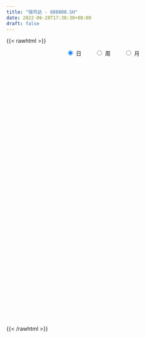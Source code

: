 ```yaml
---
title: "瑞可达 - 688800.SH"
date: 2022-06-28T17:38:30+08:00
draft: false
---
```

{{< rawhtml >}}
    <div style="text-align: center">
        <label style="padding: 1rem;"><input style="margin-right: .5rem" type="radio" name="period" value="D" checked onclick="period_change(this)">日</label>
        <label style="padding: 1rem;"><input style="margin-right: .5rem" type="radio" name="period" value="W" onclick="period_change(this)">周</label>
        <label style="padding: 1rem;"><input style="margin-right: .5rem" type="radio" name="period" value="M" onclick="period_change(this)">月</label>
    </div>
    <div id="chart" style="height: 700px;"></div> 
    <script type="text/javascript">
        const D_v = [173000.58,68394.93,41749.42,36392.82,18940.03,33389.83,48201.37,34519.11,25380.93,23760.52,35125.23,25265.91,25299.22,26226.22,25684.6,23265.61,26842.21,14514.76,6675.71,12321.97,6061.53,7987.99,34538.47,21691.25,18036.44,9671.72,11900.12,14184.71,9635.21,9261.22,10511.61,5196.71,7760.41,18551.32,7274.31,5450.75,9440.01,7488.5,5854.24,6842.69,5285.84,6412.19,10259.42,7087.72,5639.05,3454.71,1422.59,6055.27,8345.66,3587.12,6268.36,5003.21,2233.27,3162.41,4306.78,3396.06,13584.73,7692.38,7551.13,4082.8,6473.75,8421.5,6304.52,12288.23,22387.02,17958.62,19724.96,9991.37,14666.76,18415.24,22060.32,15357.1,24800.22,19459.24,16161.7,23300.88,22994.98,12056.05,21850.89,9194.43,15513.97,22661.97,21300.06,8126.48,13209.59,8246.92,13986.39,20812.34,5438.18,8203.76,8510.09,16156.07,5806.07,7458.39,6694.73,9987.43,9581.68,12016.63,6793.26,5090.64,6976.48,8387.21,9316.05,9372.8,6588.55,6029.7,3074.56,7322.54,5491.55,7409.89,9214.89,7449.07,9993.93,6593.93,8192.77,6377.4,7399.38,10997.66,9979.94,13566.35,8049.04,5725.07,6624.15,6548.95,15957.22,9674.07,19468.93,8052.25,14103.15,12522.96,12048.37,8659.48,11627.15,8547.42,9673.61,5618.28,4883.3,9665.54,6462.83,2928.86,8734.43,7841.25,7318.91,6418.13,5578.3,5454.75,3187.7,12456.14,10807.5,13897.76,13421.06,8982.49,12514.23,6538.44,6028.35,7802.96,10946.01,16503.95,8024.77,8228.23,5129.32,7216.25,13210.92,12189.08,7243.7,4270.61,6487.38,4258.8,4702.95,7325.06,11620.54,7480.35,11924.33,7793.18,7927.42,5216.84,12923.7,12418.85,11114.09,4666.69,5913.11,3994.07,3636.98,4337.25,5748.18,7722.34,16755.55,12593.76,7932.82,4674.3,7049.48,5697.07,7789.55,5010.64,4169.73,5370.49,3653.78,5868.62,4073.24,4175.64,5295.81,3857.6,3163.1,4977.2,6318.79,4752.86,7737.13,10979.76,14947.32,10937.38,8675.53,5588.79,5994.23,9994.32,7912.1,4830.2,9243.11,9958.22,13077.47,8663.1,13921.33,16341.4,11509.15,17372.21,9625.52]
const D_histogram = [0.0,-0.3031339031,-0.9839011047,-2.0134036005,-2.2775733211,-1.3320792467,-0.1458939833,0.2147954622,-0.143835896,-0.103289736,-0.0173770905,-0.0038583599,-0.2278676044,0.0732966828,0.5281308184,1.0784860762,1.1730274345,1.0501869101,0.6317683284,0.0945301304,-0.0814395686,-0.3814945557,-0.1524115256,0.217335793,0.3369205024,0.1592924793,0.1604283323,0.526540853,0.6013290542,0.5029078069,0.2188869756,-0.1064473451,-0.2240371025,-0.6329582412,-0.905487324,-1.2140244486,-1.4866227316,-1.4618316932,-1.4362344984,-1.3271519656,-1.1135526882,-1.0785907349,-0.7369639345,-0.3540097712,-0.2260730692,-0.201626448,-0.1854314919,-0.6119858473,-0.7638811135,-0.4939673273,-0.3587921401,-0.1171402621,-0.0081374165,0.0145807295,0.0770814614,0.2740223364,0.9846210505,1.4179947259,1.7863143275,1.7222520818,1.4434118797,1.4401408507,1.104235327,0.8289271951,1.1931801859,1.7348196378,1.8447525364,1.8630329874,2.4255689224,2.5960509831,2.9188476789,2.7213101366,2.4538697745,2.5747917671,3.5906280616,3.820655969,3.3835873424,3.0222279904,2.475954878,1.983555367,1.822544742,1.1396256118,0.694387793,0.3254313251,0.5410855443,0.5566869004,0.6656214635,0.3133720164,-0.1608540405,-0.0500442326,-0.5265705354,-1.332283744,-1.8555188023,-2.426591088,-2.5856610577,-2.7913523215,-2.2394791511,-1.0451521557,-0.6583683328,-0.5718740416,-0.7170312965,-0.0638490118,0.0811259335,0.6828243705,0.6863622873,0.3349329623,0.4130237511,0.7304055244,0.5591601396,-0.0714652673,-1.0882642503,-1.9537312505,-2.1799372421,-2.5815063051,-3.1407215217,-3.3078912015,-2.3176698466,-1.5267758691,-0.7130871664,0.1919218699,0.3009103069,0.4782900621,0.2018569126,-0.5230376462,-1.3979294129,-1.9738098797,-2.5547794221,-2.8161191454,-3.2411850612,-3.6294350268,-3.9008905296,-3.6401458173,-3.6064140358,-3.4634582611,-2.9861615778,-2.2377490251,-1.6534820579,-0.742661687,-0.1805684292,0.0783737571,0.0142148866,0.5281725939,0.9908775583,1.3643116484,1.385329132,1.626646791,1.3515099663,0.7793284783,0.1404428612,-0.672368019,-0.9112357177,-1.0450787605,-0.5848585576,-0.3194481861,-0.2588872596,-0.3656827124,0.1674283279,0.8365286634,1.1275804972,1.408911281,1.6400248386,1.8608241536,1.9285166307,2.2350015319,2.4625890252,2.3296206472,2.6838905312,2.5830457125,2.0565822998,1.0099296286,-0.1098146991,-0.9668952577,-1.8770532302,-2.268796621,-2.5843168674,-2.6624293708,-2.0391261561,-1.1197261332,-0.6940921549,-0.3759479808,-0.152484295,-0.2103295886,-0.779853966,-0.9332708412,-0.6963710848,-0.6896143476,0.4306805757,1.5816661825,2.1863397728,2.6722905441,2.9961035751,3.1070580721,2.9121547721,2.6650571177,2.1764204124,1.9399523336,1.7137980684,1.5001430597,1.2708327067,1.0529595861,0.6157892828,0.1347953954,-0.1317789402,-0.5266532976,-0.7541287774,-0.7934771778,-0.5744701657,0.1275113134,0.7556122067,1.1827806926,1.0287889097,0.6279457265,0.6924867313,1.0992812332,1.2047290841,0.9343356617,0.5259328101,0.3179966016,0.1482435569,-0.1447312621,-0.2458948808,0.5052736673,0.9115742852,0.8020112693,0.6474464046]
const D_fast = [0.0,-0.3789173789,-1.3056598567,-2.8385132525,-3.6720763034,-3.0596020407,-1.9098902731,-1.495501962,-1.8900922943,-1.8753685683,-1.7938001954,-1.7812460548,-2.0622222004,-1.7427337424,-1.1558669022,-0.3358901254,0.0519080915,0.1916142946,-0.0688622049,-0.5824678703,-0.7787974615,-1.1742260875,-0.9832459387,-0.5591646719,-0.355349837,-0.4931547403,-0.4519118042,0.0458359298,0.2709563946,0.298262099,0.0689630115,-0.2829831454,-0.4565821784,-1.0237428775,-1.5226437912,-2.134687028,-2.7789409938,-3.1196078788,-3.4530693086,-3.6757747672,-3.7405636619,-3.9752493923,-3.8178635755,-3.523411855,-3.4519934203,-3.4779534111,-3.508116328,-4.0876671452,-4.4305326898,-4.2841107354,-4.2386335832,-4.0262667708,-3.9192982793,-3.8929349509,-3.8111638537,-3.5457173946,-2.5889634178,-1.8010910609,-0.9861928775,-0.6196921027,-0.5376793349,-0.1809151512,-0.2407618432,-0.3088381763,0.353709861,1.3290542223,1.900175255,2.3842139529,3.5531421185,4.3726369249,5.4251455405,5.9079355323,6.2539626139,7.0185825482,8.9320758581,10.1172677577,10.5260959668,10.9202936124,10.9930092195,10.9964985503,11.2911241108,10.8931113834,10.6214705129,10.3338718763,10.6847974815,10.8395705628,11.1149104918,10.8410040488,10.3265644818,10.4248632315,9.8166942949,8.6779101503,7.6907953914,6.5130753337,5.7075900995,4.8040607553,4.7960641381,5.7291030944,5.9512948341,5.894820615,5.570405536,6.2076255677,6.3728819963,7.1452865259,7.3204150146,7.0527189301,7.2340656567,7.7340488111,7.7025934613,7.0541017375,5.765236692,4.4113368792,3.6401465771,2.5932009378,1.2488053408,0.2546628606,0.6654667538,1.0746667641,1.7100836751,2.6630731789,2.8472891927,3.1442414633,2.9182725419,2.0626185717,0.8382444518,-0.231088485,-1.4507528829,-2.4161223925,-3.6514845737,-4.947093296,-6.1937714312,-6.8430631732,-7.7109349007,-8.4338436912,-8.7030874024,-8.514112106,-8.3432156532,-7.6180607041,-7.1011095536,-6.822573928,-6.8831790768,-6.237178221,-5.5267538671,-4.8122418649,-4.4448920982,-3.7969127415,-3.7341720747,-4.1115214431,-4.7152963449,-5.6961992299,-6.1628758579,-6.5579885909,-6.2439830274,-6.0584347024,-6.0625955908,-6.2608117217,-5.6858435995,-4.807611098,-4.23466414,-3.6011055359,-2.9599857687,-2.2739804153,-1.7241587805,-0.8589234964,-0.0156887468,0.4337480371,1.4589905539,2.0039071633,1.9915893255,1.1974190615,0.050221059,-1.048583314,-2.4280045941,-3.3869471401,-4.3485466033,-5.0922664494,-4.9787447738,-4.3392762841,-4.0871653445,-3.8630081657,-3.6776655536,-3.7880932444,-4.5525811133,-4.9393156988,-4.8765087136,-5.0421555633,-3.814190496,-2.2677883437,-1.1165298101,0.0374935972,1.110332522,1.998051537,2.53118693,2.950353555,3.0058219528,3.2543419574,3.4566372093,3.6180179656,3.7064157892,3.7517825652,3.4685595826,3.021264544,2.7217454734,2.1952077916,1.7792001174,1.5414824225,1.6168718933,2.3507312006,3.1677351457,3.8905988047,3.9938042492,3.7499474977,3.9876101853,4.6692249954,5.0758551174,5.0390456105,4.7621259613,4.6336889033,4.5009967478,4.1718391133,4.0092017743,4.8866887393,5.5208829284,5.6118227299,5.6191194663]
const D_slow = [0.0,-0.0757834758,-0.321758752,-0.8251096521,-1.3945029823,-1.727522794,-1.7639962898,-1.7102974243,-1.7462563983,-1.7720788323,-1.7764231049,-1.7773876949,-1.834354596,-1.8160304253,-1.6839977206,-1.4143762016,-1.121119343,-0.8585726155,-0.7006305333,-0.6769980007,-0.6973578929,-0.7927315318,-0.8308344132,-0.7765004649,-0.6922703393,-0.6524472195,-0.6123401365,-0.4807049232,-0.3303726596,-0.2046457079,-0.149923964,-0.1765358003,-0.2325450759,-0.3907846362,-0.6171564672,-0.9206625794,-1.2923182623,-1.6577761856,-2.0168348102,-2.3486228016,-2.6270109736,-2.8966586574,-3.080899641,-3.1694020838,-3.2259203511,-3.2763269631,-3.3226848361,-3.4756812979,-3.6666515763,-3.7901434081,-3.8798414431,-3.9091265087,-3.9111608628,-3.9075156804,-3.8882453151,-3.819739731,-3.5735844683,-3.2190857868,-2.772507205,-2.3419441845,-1.9810912146,-1.6210560019,-1.3449971702,-1.1377653714,-0.8394703249,-0.4057654155,0.0554227186,0.5211809655,1.1275731961,1.7765859419,2.5062978616,3.1866253957,3.8000928394,4.4437907811,5.3414477965,6.2966117888,7.1425086244,7.898065622,8.5170543415,9.0129431832,9.4685793688,9.7534857717,9.9270827199,10.0084405512,10.1437119373,10.2828836624,10.4492890283,10.5276320324,10.4874185223,10.4749074641,10.3432648303,10.0101938943,9.5463141937,8.9396664217,8.2932511573,7.5954130769,7.0355432891,6.7742552502,6.609663167,6.4666946566,6.2874368325,6.2714745795,6.2917560629,6.4624621555,6.6340527273,6.7177859679,6.8210419057,7.0036432867,7.1434333217,7.1255670048,6.8535009423,6.3650681296,5.8200838191,5.1747072429,4.3895268624,3.5625540621,2.9831366004,2.6014426331,2.4231708415,2.471151309,2.5463788857,2.6659514013,2.7164156294,2.5856562179,2.2361738646,1.7427213947,1.1040265392,0.3999967528,-0.4102995125,-1.3176582692,-2.2928809016,-3.2029173559,-4.1045208648,-4.9703854301,-5.7169258246,-6.2763630809,-6.6897335953,-6.8753990171,-6.9205411244,-6.9009476851,-6.8973939634,-6.765350815,-6.5176314254,-6.1765535133,-5.8302212303,-5.4235595325,-5.0856820409,-4.8908499214,-4.8557392061,-5.0238312108,-5.2516401403,-5.5129098304,-5.6591244698,-5.7389865163,-5.8037083312,-5.8951290093,-5.8532719273,-5.6441397615,-5.3622446372,-5.0100168169,-4.6000106073,-4.1348045689,-3.6526754112,-3.0939250282,-2.4782777719,-1.8958726101,-1.2248999773,-0.5791385492,-0.0649929743,0.1874894329,0.1600357581,-0.0816880563,-0.5509513639,-1.1181505191,-1.7642297359,-2.4298370786,-2.9396186177,-3.219550151,-3.3930731897,-3.4870601849,-3.5251812586,-3.5777636558,-3.7727271473,-4.0060448576,-4.1801376288,-4.3525412157,-4.2448710718,-3.8494545261,-3.3028695829,-2.6347969469,-1.8857710531,-1.1090065351,-0.3809678421,0.2852964373,0.8294015404,1.3143896238,1.7428391409,2.1178749059,2.4355830825,2.6988229791,2.8527702998,2.8864691486,2.8535244136,2.7218610892,2.5333288948,2.3349596004,2.191342059,2.2232198873,2.412122939,2.7078181121,2.9650153395,3.1220017712,3.295123454,3.5699437623,3.8711260333,4.1047099487,4.2361931513,4.3156923017,4.3527531909,4.3165703754,4.2550966552,4.381415072,4.6093086433,4.8098114606,4.9716730617]
const D_data = [['2021-07-22', 68.0, 95.5, 68.0, 99.69],['2021-07-23', 90.98, 90.75, 83.5, 92.99],['2021-07-26', 91.0, 82.8, 81.5, 92.74],['2021-07-27', 83.0, 72.5, 70.33, 83.8],['2021-07-28', 72.5, 76.7, 69.05, 79.7],['2021-07-29', 76.0, 92.04, 76.0, 92.04],['2021-07-30', 98.0, 100.0, 93.1, 102.8],['2021-08-02', 97.0, 93.63, 85.3, 99.86],['2021-08-03', 91.08, 84.4, 82.78, 91.7],['2021-08-04', 85.0, 88.19, 82.82, 89.57],['2021-08-05', 89.18, 88.8, 87.02, 94.66],['2021-08-06', 89.13, 87.9, 85.18, 92.0],['2021-08-09', 85.88, 84.0, 78.75, 86.98],['2021-08-10', 82.23, 90.47, 81.38, 90.71],['2021-08-11', 89.2, 94.44, 86.11, 95.87],['2021-08-12', 93.4, 98.79, 92.57, 100.98],['2021-08-13', 100.79, 95.55, 94.41, 108.02],['2021-08-16', 96.05, 93.5, 89.66, 97.25],['2021-08-17', 92.0, 88.89, 88.2, 94.47],['2021-08-18', 89.2, 85.0, 82.06, 90.72],['2021-08-19', 84.25, 87.5, 82.51, 88.33],['2021-08-20', 89.0, 84.36, 83.01, 91.08],['2021-08-23', 85.83, 90.47, 83.01, 94.49],['2021-08-24', 94.31, 93.77, 89.76, 94.31],['2021-08-25', 93.77, 92.08, 91.51, 97.66],['2021-08-26', 93.1, 88.3, 88.0, 93.92],['2021-08-27', 86.0, 90.1, 84.03, 90.88],['2021-08-30', 87.97, 95.87, 87.78, 96.67],['2021-08-31', 96.11, 93.81, 92.0, 97.65],['2021-09-01', 93.26, 91.98, 88.58, 93.66],['2021-09-02', 90.11, 88.88, 87.28, 90.2],['2021-09-03', 88.0, 86.73, 86.15, 90.79],['2021-09-06', 87.0, 87.97, 86.18, 91.38],['2021-09-07', 89.3, 82.5, 78.0, 89.3],['2021-09-08', 81.5, 81.67, 79.35, 82.7],['2021-09-09', 80.75, 78.68, 78.25, 81.48],['2021-09-10', 78.0, 76.31, 73.21, 79.26],['2021-09-13', 76.66, 77.97, 73.21, 79.39],['2021-09-14', 78.88, 76.69, 75.9, 79.27],['2021-09-15', 76.66, 76.68, 73.06, 77.66],['2021-09-16', 77.55, 77.53, 74.41, 78.12],['2021-09-17', 78.38, 74.69, 74.0, 78.52],['2021-09-22', 74.0, 78.4, 70.55, 80.33],['2021-09-23', 79.44, 80.0, 75.85, 81.05],['2021-09-24', 79.01, 77.5, 76.12, 79.42],['2021-09-27', 75.22, 75.98, 75.0, 77.51],['2021-09-28', 75.13, 75.36, 74.52, 76.16],['2021-09-29', 76.5, 67.89, 66.9, 76.5],['2021-09-30', 67.77, 68.7, 67.21, 70.76],['2021-10-08', 73.37, 73.27, 71.69, 75.22],['2021-10-11', 73.75, 71.79, 69.89, 73.87],['2021-10-12', 71.16, 73.4, 70.39, 74.64],['2021-10-13', 72.03, 72.08, 71.01, 73.02],['2021-10-14', 73.5, 70.8, 70.59, 73.5],['2021-10-15', 72.0, 71.01, 70.51, 72.7],['2021-10-18', 71.99, 72.99, 71.23, 74.68],['2021-10-19', 71.6, 81.87, 71.6, 85.0],['2021-10-20', 81.0, 81.98, 78.24, 83.5],['2021-10-21', 83.0, 84.2, 79.0, 86.48],['2021-10-22', 84.18, 80.65, 80.11, 84.18],['2021-10-25', 79.99, 77.99, 77.6, 80.99],['2021-10-26', 78.99, 81.58, 75.99, 82.56],['2021-10-27', 82.9, 77.3, 77.19, 82.9],['2021-10-28', 77.88, 77.0, 72.0, 77.88],['2021-10-29', 80.0, 85.93, 79.99, 89.89],['2021-11-01', 86.39, 91.7, 85.85, 94.44],['2021-11-02', 91.59, 89.47, 88.16, 95.9],['2021-11-03', 92.34, 90.2, 88.99, 94.65],['2021-11-04', 90.68, 100.44, 90.68, 103.19],['2021-11-05', 101.05, 99.74, 97.0, 107.44],['2021-11-08', 98.57, 105.51, 94.44, 108.15],['2021-11-09', 107.0, 102.0, 100.2, 108.78],['2021-11-10', 101.58, 102.44, 99.27, 109.79],['2021-11-11', 102.44, 109.52, 102.44, 114.21],['2021-11-12', 109.79, 127.0, 108.5, 128.19],['2021-11-15', 131.99, 124.34, 119.1, 131.99],['2021-11-16', 126.0, 119.27, 116.81, 127.8],['2021-11-17', 119.27, 121.7, 118.21, 127.09],['2021-11-18', 122.91, 120.3, 116.0, 124.88],['2021-11-19', 118.0, 121.2, 116.85, 123.37],['2021-11-22', 120.73, 126.43, 119.0, 128.48],['2021-11-23', 126.37, 120.16, 114.96, 128.0],['2021-11-24', 117.8, 122.22, 116.4, 128.66],['2021-11-25', 125.35, 122.8, 117.59, 126.79],['2021-11-26', 121.98, 131.5, 121.35, 134.38],['2021-11-29', 130.47, 131.52, 127.88, 136.5],['2021-11-30', 134.55, 135.0, 126.33, 139.86],['2021-12-01', 134.5, 130.45, 127.35, 134.5],['2021-12-02', 128.0, 128.24, 127.0, 131.88],['2021-12-03', 129.56, 136.0, 127.05, 136.5],['2021-12-06', 133.43, 128.9, 127.89, 135.01],['2021-12-07', 128.9, 122.0, 117.0, 132.8],['2021-12-08', 123.83, 122.05, 120.0, 124.99],['2021-12-09', 122.57, 118.08, 117.31, 122.57],['2021-12-10', 115.67, 120.48, 115.67, 124.93],['2021-12-13', 122.29, 117.88, 116.0, 122.29],['2021-12-14', 118.9, 127.34, 117.43, 129.99],['2021-12-15', 127.34, 139.8, 123.86, 142.33],['2021-12-16', 139.82, 134.24, 132.8, 142.11],['2021-12-17', 132.09, 132.2, 130.0, 135.6],['2021-12-20', 133.52, 129.53, 125.35, 134.41],['2021-12-21', 129.41, 141.5, 125.77, 142.74],['2021-12-22', 138.74, 138.2, 137.31, 149.9],['2021-12-23', 134.8, 147.17, 132.29, 148.5],['2021-12-24', 147.4, 142.8, 141.5, 149.4],['2021-12-27', 140.11, 138.77, 136.18, 143.43],['2021-12-28', 138.23, 144.68, 137.46, 145.15],['2021-12-29', 145.19, 150.2, 137.0, 152.0],['2021-12-30', 145.91, 146.0, 144.39, 151.31],['2021-12-31', 145.37, 139.28, 137.5, 149.0],['2022-01-04', 137.0, 130.5, 127.01, 139.35],['2022-01-05', 128.29, 127.01, 121.23, 130.49],['2022-01-06', 124.84, 131.27, 123.5, 132.86],['2022-01-07', 130.15, 126.24, 122.83, 132.66],['2022-01-10', 128.13, 120.04, 117.89, 128.13],['2022-01-11', 118.45, 120.96, 117.38, 123.2],['2022-01-12', 122.77, 135.91, 120.73, 136.79],['2022-01-13', 139.7, 137.1, 131.55, 140.04],['2022-01-14', 136.25, 141.2, 135.0, 150.85],['2022-01-17', 141.98, 147.15, 139.96, 156.86],['2022-01-18', 147.24, 140.48, 140.0, 147.76],['2022-01-19', 139.66, 142.8, 135.6, 145.78],['2022-01-20', 139.8, 137.5, 133.42, 142.59],['2022-01-21', 137.78, 129.41, 128.21, 140.37],['2022-01-24', 122.38, 122.76, 118.01, 127.19],['2022-01-25', 115.56, 121.5, 115.5, 127.87],['2022-01-26', 121.5, 116.68, 112.51, 126.5],['2022-01-27', 115.03, 116.35, 113.0, 120.0],['2022-01-28', 116.23, 110.0, 108.1, 119.5],['2022-02-07', 113.0, 105.37, 103.45, 114.0],['2022-02-08', 105.37, 101.76, 99.33, 105.37],['2022-02-09', 103.29, 104.98, 99.1, 107.29],['2022-02-10', 109.62, 99.5, 96.69, 109.62],['2022-02-11', 97.62, 97.86, 96.15, 102.66],['2022-02-14', 98.0, 100.38, 92.51, 103.72],['2022-02-15', 101.89, 104.15, 98.77, 105.0],['2022-02-16', 104.15, 103.22, 98.63, 104.3],['2022-02-17', 102.59, 109.44, 101.7, 111.19],['2022-02-18', 107.68, 107.71, 104.6, 112.7],['2022-02-21', 107.6, 105.11, 104.4, 108.77],['2022-02-22', 104.3, 100.64, 98.92, 104.56],['2022-02-23', 100.64, 108.35, 100.37, 109.77],['2022-02-24', 108.35, 110.02, 105.99, 113.05],['2022-02-25', 112.5, 111.21, 106.68, 112.5],['2022-02-28', 110.28, 108.11, 105.7, 111.84],['2022-03-01', 108.5, 111.99, 105.0, 113.6],['2022-03-02', 110.21, 105.87, 105.87, 110.25],['2022-03-03', 105.5, 99.99, 97.49, 106.85],['2022-03-04', 100.24, 95.54, 95.0, 100.74],['2022-03-07', 96.4, 88.5, 86.6, 96.91],['2022-03-08', 88.92, 91.47, 87.68, 93.88],['2022-03-09', 95.8, 90.22, 88.0, 95.8],['2022-03-10', 92.39, 97.1, 92.39, 99.67],['2022-03-11', 96.5, 95.45, 92.5, 99.18],['2022-03-14', 93.38, 92.71, 91.16, 94.61],['2022-03-15', 92.0, 89.4, 88.49, 94.37],['2022-03-16', 92.0, 97.66, 88.11, 100.8],['2022-03-17', 100.17, 102.21, 98.79, 107.36],['2022-03-18', 105.0, 100.08, 98.5, 105.01],['2022-03-21', 100.08, 101.79, 97.2, 104.0],['2022-03-22', 98.63, 103.09, 98.05, 105.0],['2022-03-23', 103.3, 104.97, 99.31, 107.9],['2022-03-24', 116.98, 104.8, 101.66, 116.98],['2022-03-25', 104.91, 110.0, 102.01, 112.0],['2022-03-28', 108.94, 111.95, 105.55, 113.83],['2022-03-29', 113.88, 109.3, 108.74, 113.89],['2022-03-30', 110.0, 117.8, 107.29, 117.8],['2022-03-31', 117.8, 114.77, 112.6, 120.0],['2022-04-01', 113.99, 109.55, 108.31, 114.5],['2022-04-06', 109.55, 100.0, 98.37, 109.55],['2022-04-07', 99.49, 93.59, 93.0, 100.0],['2022-04-08', 93.69, 91.09, 90.77, 96.98],['2022-04-11', 95.64, 84.44, 84.01, 95.64],['2022-04-12', 85.2, 85.62, 81.04, 87.98],['2022-04-13', 85.89, 82.5, 81.66, 85.89],['2022-04-14', 84.0, 82.0, 81.27, 85.78],['2022-04-15', 81.98, 90.0, 68.94, 90.63],['2022-04-18', 91.0, 96.19, 85.38, 97.7],['2022-04-19', 94.94, 92.45, 92.0, 99.17],['2022-04-20', 93.96, 92.2, 91.1, 95.97],['2022-04-21', 90.76, 91.77, 90.76, 95.95],['2022-04-22', 91.0, 88.04, 87.3, 91.2],['2022-04-25', 85.35, 79.0, 78.4, 87.06],['2022-04-26', 76.63, 81.01, 76.63, 83.0],['2022-04-27', 78.6, 84.89, 75.5, 87.0],['2022-04-28', 83.61, 81.5, 77.64, 83.64],['2022-04-29', 87.9, 97.8, 83.05, 97.8],['2022-05-05', 97.97, 104.58, 97.97, 106.0],['2022-05-06', 101.58, 103.5, 100.58, 108.5],['2022-05-09', 101.2, 106.5, 101.2, 107.98],['2022-05-10', 103.03, 108.62, 102.98, 110.58],['2022-05-11', 105.36, 109.37, 105.36, 115.0],['2022-05-12', 110.05, 107.62, 104.0, 113.11],['2022-05-13', 107.62, 108.0, 104.63, 109.48],['2022-05-16', 108.96, 105.0, 104.83, 110.53],['2022-05-17', 105.51, 108.0, 104.73, 109.13],['2022-05-18', 108.0, 108.56, 105.5, 110.0],['2022-05-19', 105.19, 109.09, 105.19, 112.99],['2022-05-20', 107.5, 109.13, 106.5, 112.55],['2022-05-23', 108.64, 109.36, 105.0, 110.52],['2022-05-24', 109.04, 105.9, 103.6, 114.6],['2022-05-25', 105.5, 103.57, 101.3, 107.5],['2022-05-26', 103.83, 104.64, 100.26, 106.52],['2022-05-27', 105.0, 101.37, 99.1, 107.52],['2022-05-30', 102.29, 101.64, 97.88, 102.29],['2022-05-31', 100.6, 103.0, 98.09, 104.14],['2022-06-01', 102.1, 106.5, 102.03, 108.84],['2022-06-02', 105.0, 115.19, 103.9, 117.0],['2022-06-06', 117.0, 118.56, 114.2, 126.36],['2022-06-07', 118.01, 120.05, 114.0, 121.16],['2022-06-08', 121.0, 114.8, 112.01, 121.0],['2022-06-09', 113.13, 111.3, 108.8, 114.57],['2022-06-10', 111.0, 117.21, 110.0, 118.5],['2022-06-13', 116.11, 123.99, 114.85, 126.33],['2022-06-14', 125.0, 123.06, 116.74, 125.0],['2022-06-15', 125.2, 119.33, 119.0, 126.5],['2022-06-16', 119.0, 116.94, 115.7, 120.69],['2022-06-17', 115.42, 118.73, 114.98, 121.19],['2022-06-20', 117.0, 118.99, 117.0, 126.8],['2022-06-21', 120.0, 116.81, 114.45, 122.71],['2022-06-22', 117.51, 118.6, 115.73, 124.0],['2022-06-23', 121.0, 131.77, 119.48, 133.99],['2022-06-24', 132.13, 131.8, 128.0, 135.99],['2022-06-27', 132.0, 127.5, 125.32, 134.15],['2022-06-28', 126.51, 127.5, 123.67, 129.41]]
const W_v = [241395.51,178673.47,144051.7,127317.86,47561.96,95838.0,48789.46,48476.8,31883.46,22986.19,19278.23,3587.12,20974.03,36307.1,55875.02,80756.95,97838.58,89397.23,80812.07,56687.59,44625.35,43469.64,40641.09,29328.24,33251.82,42947.15,40513.56,67255.62,53405.38,36303.56,33241.58,37484.39,55353.98,49306.04,45973.8,26963.44,26425.95,45785.47,38106.81,38200.3,20526.58,30221.04,23135.86,21469.35,29788.54,46143.25,41937.95,63512.45,26997.73]
const W_histogram = [0.0,0.5903133903,0.1558260079,0.3618336028,-0.2446576958,-0.2476236113,-0.4529705638,-1.2232835213,-1.7429415952,-1.7915679419,-2.2792513853,-2.1581250987,-2.0927141482,-1.301453523,-0.3720023114,1.1405532549,3.7950446988,4.9076649597,6.0118236677,6.668952402,5.7186141138,5.5359242254,5.7598651133,5.3127016319,3.8486911006,3.6022090307,2.4164385401,0.2123021625,-2.0511112166,-2.8250010777,-3.0235212857,-4.0674975832,-4.5831125638,-4.428866304,-3.515160116,-2.8271145593,-3.4594897589,-3.7699312575,-3.9092460243,-3.1771457784,-2.1890957463,-1.1640083669,-0.3818559864,-0.3594409814,0.5636147474,1.2484535021,1.7133277832,2.7491521122,2.9737585529]
const W_fast = [0.0,0.7378917379,0.3423608575,0.638826853,-0.0288288695,-0.0937006879,-0.4122902813,-1.488424119,-2.4438175917,-2.940335924,-3.9978322137,-4.4162372017,-4.8740047884,-4.4081075438,-3.5716569101,-1.7739630301,1.8292895885,4.1688260893,6.7759407142,9.100307549,9.5796227894,10.7809139573,12.4448211235,13.3258330501,12.8239952939,13.4780654817,12.8964046261,10.7453437891,7.9691526058,6.4890124753,5.5346119459,3.4737612526,1.812368131,0.8593978149,0.8943139739,0.8755808908,-0.6216667486,-1.8745910615,-2.9912173344,-3.0534035331,-2.6126274376,-1.8785421499,-1.191853766,-1.2592990064,-0.1953395907,0.8016125395,1.6948187664,3.4179311234,4.3859772023]
const W_slow = [0.0,0.1475783476,0.1865348496,0.2769932503,0.2158288263,0.1539229235,0.0406802825,-0.2651405978,-0.7008759966,-1.1487679821,-1.7185808284,-2.2581121031,-2.7812906401,-3.1066540209,-3.1996545987,-2.914516285,-1.9657551103,-0.7388388704,0.7641170466,2.431355147,3.8610086755,5.2449897319,6.6849560102,8.0131314182,8.9753041933,9.875856451,10.479966086,10.5330416266,10.0202638225,9.314013553,8.5581332316,7.5412588358,6.3954806949,5.2882641189,4.4094740899,3.7026954501,2.8378230103,1.895340196,0.9180286899,0.1237422453,-0.4235316913,-0.714533783,-0.8099977796,-0.899858025,-0.7589543381,-0.4468409626,-0.0185090168,0.6687790112,1.4122186495]
const W_data = [['2021-07-23', 68.0, 90.75, 68.0, 99.69],['2021-07-30', 91.0, 100.0, 69.05, 102.8],['2021-08-06', 97.0, 87.9, 82.78, 99.86],['2021-08-13', 85.88, 95.55, 78.75, 108.02],['2021-08-20', 96.05, 84.36, 82.06, 97.25],['2021-08-27', 85.83, 90.1, 83.01, 97.66],['2021-09-03', 87.97, 86.73, 86.15, 97.65],['2021-09-10', 87.0, 76.31, 73.21, 91.38],['2021-09-17', 76.66, 74.69, 73.06, 79.39],['2021-09-24', 74.0, 77.5, 70.55, 81.05],['2021-09-30', 75.22, 68.7, 66.9, 77.51],['2021-10-08', 73.37, 73.27, 71.69, 75.22],['2021-10-15', 73.75, 71.01, 69.89, 74.64],['2021-10-22', 71.99, 80.65, 71.23, 86.48],['2021-10-29', 79.99, 85.93, 72.0, 89.89],['2021-11-05', 86.39, 99.74, 85.85, 107.44],['2021-11-12', 98.57, 127.0, 94.44, 128.19],['2021-11-19', 131.99, 121.2, 116.0, 131.99],['2021-11-26', 120.73, 131.5, 114.96, 134.38],['2021-12-03', 130.47, 136.0, 126.33, 139.86],['2021-12-10', 133.43, 120.48, 115.67, 135.01],['2021-12-17', 122.29, 132.2, 116.0, 142.33],['2021-12-24', 133.52, 142.8, 125.35, 149.9],['2021-12-31', 140.11, 139.28, 136.18, 152.0],['2022-01-07', 137.0, 126.24, 121.23, 139.35],['2022-01-14', 128.13, 141.2, 117.38, 150.85],['2022-01-21', 141.98, 129.41, 128.21, 156.86],['2022-01-28', 122.38, 110.0, 108.1, 127.87],['2022-02-11', 113.0, 97.86, 96.15, 114.0],['2022-02-18', 98.0, 107.71, 92.51, 112.7],['2022-02-25', 107.6, 111.21, 98.92, 113.05],['2022-03-04', 110.28, 95.54, 95.0, 113.6],['2022-03-11', 96.4, 95.45, 86.6, 99.67],['2022-03-18', 93.38, 100.08, 88.11, 107.36],['2022-03-25', 100.08, 110.0, 97.2, 116.98],['2022-04-01', 108.94, 109.55, 105.55, 120.0],['2022-04-08', 109.55, 91.09, 90.77, 109.55],['2022-04-15', 95.64, 90.0, 68.94, 95.64],['2022-04-22', 91.0, 88.04, 85.38, 99.17],['2022-04-29', 85.35, 97.8, 75.5, 97.8],['2022-05-06', 97.97, 103.5, 97.97, 108.5],['2022-05-13', 101.2, 108.0, 101.2, 115.0],['2022-05-20', 108.96, 109.13, 104.73, 112.99],['2022-05-27', 108.64, 101.37, 99.1, 114.6],['2022-06-02', 102.29, 115.19, 97.88, 117.0],['2022-06-10', 117.0, 117.21, 108.8, 126.36],['2022-06-17', 116.11, 118.73, 114.85, 126.5],['2022-06-24', 117.0, 131.8, 114.45, 135.99],['2022-07-01', 132.0, 127.5, 123.67, 134.15]]
const M_v = [420068.98,438589.4400000001,147594.22,116743.27,371038.14,192518.6,183968.15,128528.82,204800.4,153221.48,106424.48,197308.27]
const M_histogram = [0.0,-0.395031339,-2.2234823159,-2.1474148782,1.1552290331,3.4460723547,2.8330737825,2.1736464298,2.0603735342,0.7826502198,0.2551060983,1.4565139692]
const M_fast = [0.0,-0.4937891738,-2.8781107296,-3.3388970115,0.2525541581,3.4049155684,3.5001854418,3.3841696965,3.7859901844,2.703929425,2.2401618281,3.8056981914]
const M_slow = [0.0,-0.0987578348,-0.6546284137,-1.1914821333,-0.902674875,-0.0411567863,0.6671116593,1.2105232667,1.7256166503,1.9212792052,1.9850557298,2.3491842221]
const M_data = [['2021-07-30', 68.0, 100.0, 68.0, 102.8],['2021-08-31', 97.0, 93.81, 78.75, 108.02],['2021-09-30', 93.26, 68.7, 66.9, 93.66],['2021-10-29', 73.37, 85.93, 69.89, 89.89],['2021-11-30', 86.39, 135.0, 85.85, 139.86],['2021-12-31', 134.5, 139.28, 115.67, 152.0],['2022-01-28', 137.0, 110.0, 108.1, 156.86],['2022-02-28', 113.0, 108.11, 92.51, 114.0],['2022-03-31', 108.5, 114.77, 86.6, 120.0],['2022-04-29', 113.99, 97.8, 68.94, 114.5],['2022-05-31', 97.97, 103.0, 97.88, 115.0],['2022-06-30', 102.1, 127.5, 102.03, 135.99]]
        const D_a = [null,null,null,null,69.05,null,null,null,null,null,null,null,null,null,null,null,108.02,null,null,null,null,null,null,null,null,null,84.03,null,null,null,null,null,91.38,null,null,null,null,null,null,73.06,null,null,null,81.05,null,null,null,null,null,null,69.89,null,null,null,null,null,null,null,86.48,null,null,null,null,72.0,null,null,null,null,null,null,null,null,null,null,null,131.99,null,null,null,null,null,114.96,null,null,null,null,139.86,null,null,null,null,null,null,null,115.67,null,null,null,null,null,null,null,null,null,null,null,null,152.0,null,null,null,null,null,null,null,117.38,null,null,null,156.86,null,null,null,null,null,null,null,null,null,null,null,null,null,null,92.51,null,null,null,null,null,null,null,113.05,null,null,null,null,null,null,86.6,null,null,null,null,null,null,null,null,null,null,null,null,null,null,null,null,null,120.0,null,null,null,null,null,null,null,null,68.94,null,null,null,null,null,null,null,null,null,null,null,null,null,null,115.0,null,null,null,null,null,null,null,null,null,null,null,null,97.88,null,null,null,null,null,null,null,null,null,null,null,null,null,null,null,null,null,135.99,null,null]
const W_a = [null,null,null,108.02,null,null,null,null,null,null,66.9,null,null,null,null,null,null,null,null,null,null,null,null,null,null,null,156.86,null,null,null,null,null,null,null,null,null,null,68.94,null,null,null,115.0,null,null,null,null,null,null,null]
const M_a = [null,null,null,null,null,null,156.86,null,null,null,null,null]
        const D_b = [[{ coord: ['2021-07-28', 91.38] }, { coord: ['2021-09-06', 84.03] }],[{ coord: ['2021-09-15', 81.05] }, { coord: ['2021-10-28', 73.06] }],[{ coord: ['2021-11-15', 131.99] }, { coord: ['2022-01-17', 115.67] }],[{ coord: ['2022-02-14', 113.05] }, { coord: ['2022-05-30', 92.51] }]]
const W_b = [[{ coord: ['2021-08-13', 108.02] }, { coord: ['2022-04-15', 68.94] }]]
const M_b = []
    </script>
{{< /rawhtml >}}